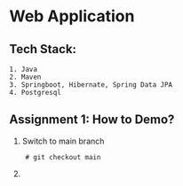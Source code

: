 # Web Application

## Tech Stack:
```
1. Java
2. Maven
3. Springboot, Hibernate, Spring Data JPA
4. Postgresql
```

## Assignment 1: How to Demo?


1. Switch to main branch
```
    # git checkout main
```
2. 